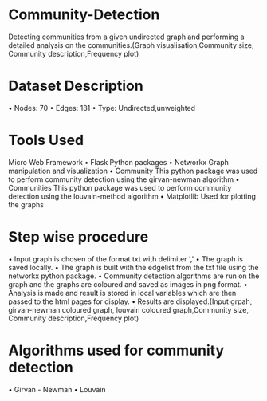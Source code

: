 # Community-Detection
Detecting communities from a given undirected graph and performing a detailed analysis on the 
communities.(Graph visualisation,Community size, Community description,Frequency plot)

# Dataset Description
• Nodes: 70
• Edges: 181
• Type: Undirected,unweighted

# Tools Used
Micro Web Framework
• Flask
Python packages
• Networkx
Graph manipulation and visualization
• Community
This python package was used to perform community detection using the girvan-newman
algorithm 
• Communities
This python package was used to perform community detection using the louvain-method 
algorithm 
• Matplotlib
Used for plotting the graphs

# Step wise procedure
• Input graph is chosen of the format txt with delimiter ',' 
• The graph is saved locally.
• The graph is built with the edgelist from the txt file using the networkx python package.
• Community detection algorithms are run on the graph and the graphs are coloured and saved as images in png format.
• Analysis is made and result is stored in local variables which are then passed to the html pages for display.
• Results are displayed.(Input grpah, girvan-newman coloured graph, louvain coloured graph,Community size, Community description,Frequency plot)

# Algorithms used for community detection
• Girvan - Newman
• Louvain
